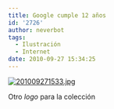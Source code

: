 ```yaml
---
title: Google cumple 12 años
id: '2726'
author: neverbot
tags:
  - Ilustración
  - Internet
date: 2010-09-27 15:34:25
---
```


[![201009271533.jpg](./201009271533.jpg)](http://www.google.es/search?q=Google&ct=googbday10-hp&oi=ddle)

[](http://www.google.es/search?q=Google&ct=googbday10-hp&oi=ddle)Otro _logo_ para la colección